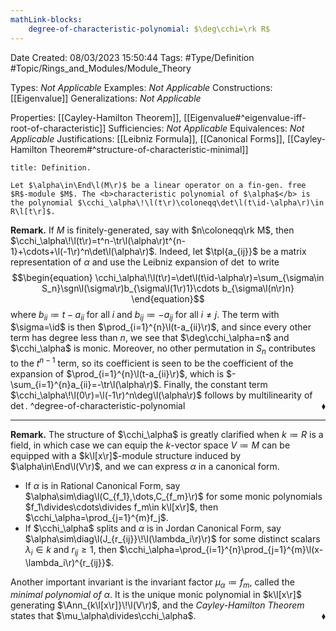 ```yaml
---
mathLink-blocks:
    degree-of-characteristic-polynomial: $\deg\cchi=\rk R$
---
```


<div class="topSpace"></div>

Date Created: 08/03/2023 15:50:44
Tags: #Type/Definition #Topic/Rings_and_Modules/Module_Theory

Types: <i>Not Applicable</i>
Examples: <i>Not Applicable</i>
Constructions: [[Eigenvalue]]
Generalizations: <i>Not Applicable</i>

Properties: [[Cayley-Hamilton Theorem]], [[Eigenvalue#^eigenvalue-iff-root-of-characteristic]]
Sufficiencies: <i>Not Applicable</i>
Equivalences: <i>Not Applicable</i>
Justifications: [[Leibniz Formula]], [[Canonical Forms]], [[Cayley-Hamilton Theorem#^structure-of-characteristic-minimal]]

``` ad-Definition
title: Definition.

Let $\alpha\in\End\l(M\r)$ be a linear operator on a fin-gen. free $R$-module $M$. The <b>characteristic polynomial of $\alpha$</b> is the polynomial $\cchi_\alpha\!\l(t\r)\coloneqq\det\l(t\id-\alpha\r)\in R\l[t\r]$.

```

<b>Remark.</b> If $M$ is finitely-generated, say with $n\coloneqq\rk M$, then $\cchi_\alpha\!\l(t\r)=t^n-\tr\l(\alpha\r)t^{n-1}+\cdots+\l(-1\r)^n\det\l(\alpha\r)$. Indeed, let $\tpl{a_{ij}}$ be a matrix representation of $\alpha$ and use the Leibniz expansion of $\det$ to write
$$\begin{equation}
    \cchi_\alpha\!\l(t\r)=\det\l(t\id-\alpha\r)=\sum_{\sigma\in S_n}\sgn\l(\sigma\r)b_{\sigma\l(1\r)1}\cdots b_{\sigma\l(n\r)n}
\end{equation}$$
where $b_{ii}\coloneqq t-a_{ii}$ for all $i$ and $b_{ij}\coloneqq-a_{ij}$ for all $i\neq j$. The term with $\sigma=\id$ is then $\prod_{i=1}^{n}\l(t-a_{ii}\r)$, and since every other term has degree less than $n$, we see that $\deg\cchi_\alpha=n$ and $\cchi_\alpha$ is monic. Moreover, no other permutation in $S_n$ contributes to the $t^{n-1}$ term, so its coefficient is seen to be the coefficient of the expansion of $\prod_{i=1}^{n}\l(t-a_{ii}\r)$, which is $-\sum_{i=1}^{n}a_{ii}=-\tr\l(\alpha\r)$. Finally, the constant term $\cchi_\alpha\!\l(0\r)=\l(-1\r)^n\deg\l(\alpha\r)$ follows by multilinearity of $\det$.<span style="float:right;">$\blacklozenge$</span>
^degree-of-characteristic-polynomial

---

<b>Remark.</b> The structure of $\cchi_\alpha$ is greatly clarified when $k\coloneqq R$ is a field, in which case we can equip the $k$-vector space $V\coloneqq M$ can be equipped with a $k\l[x\r]$-module structure induced by $\alpha\in\End\l(V\r)$, and we can express $\alpha$ in a canonical form.
* If $\alpha$ is in Rational Canonical Form, say $\alpha\sim\diag\l(C_{f_1},\dots,C_{f_m}\r)$ for some monic polynomials $f_1\divides\cdots\divides f_m\in k\l[x\r]$, then $\cchi_\alpha=\prod_{j=1}^{m}f_j$.
* If $\cchi_\alpha$ splits and $\alpha$ is in Jordan Canonical Form, say $\alpha\sim\diag\l(J_{r_{ij}}\!\l(\lambda_i\r)\r)$ for some distinct scalars $\lambda_i\in k$ and $r_{ij}\geq1$, then $\cchi_\alpha=\prod_{i=1}^{n}\prod_{j=1}^{m}\l(x-\lambda_i\r)^{r_{ij}}$.

Another important invariant is the invariant factor $\mu_\alpha\coloneqq f_m$, called the <i>minimal polynomial of $\alpha$</i>. It is the unique monic polynomial in $k\l[x\r]$ generating $\Ann_{k\l[x\r]}\!\l(V\r)$, and the <i>Cayley-Hamilton Theorem</i> states that $\mu_\alpha\divides\cchi_\alpha$.<span style="float:right;">$\blacklozenge$</span>
